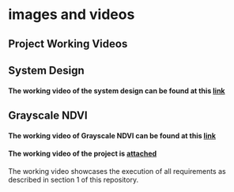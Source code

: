 # images and videos
## Project Working Videos 

## System Design
#### The working video of the system design can be found at this [link](https://www.youtube.com/watch?v=g703XYbi8QQ)

## Grayscale NDVI
#### The working video of Grayscale NDVI can be found at this [link](https://www.youtube.com/watch?v=YN_TSaX51ds)

#### The working video of the project is [attached](https://www.youtube.com/watch?v=HC6OeyqV8Q0&t=1s)

The working video showcases the execution of all requirements as described in section 1 of this repository.
